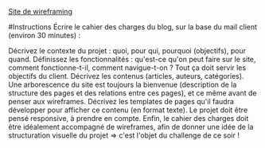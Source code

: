 [Site de wireframing](https://whimsical.com/wireframes/)

#Instructions
Écrire le cahier des charges du blog, sur la base du mail client (environ 30 minutes) :

Décrivez le contexte du projet : quoi, pour qui, pourquoi (objectifs), pour quand.
Définissez les fonctionnalités : qu'est-ce qu'on peut faire sur le site, comment fonctionne-t-il, comment navigue-t-on ? Tout ça doit servir les objectifs du client.
Décrivez les contenus (articles, auteurs, catégories).
Une arborescence du site est toujours la bienvenue (description de la structure des pages et des relations entre ces pages), et ce même avant de penser aux wireframes.
Décrivez les templates de pages qu'il faudra développer pour afficher ce contenu (en format texte).
Le projet doit être pensé responsive, à prendre en compte.
Enfin, le cahier des charges doit être idéalement accompagné de wireframes, afin de donner une idée de la structuration visuelle du projet => c'est l'objet du challenge de ce soir !